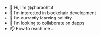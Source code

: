 - 👋 Hi, I’m @pharaohtut
- 👀 I’m interested in blockchain development
- 🌱 I’m currently learning solidity
- 💞️ I’m looking to collaborate on dapps
- 📫 How to reach me ... 

<!---
pharaohtut/pharaohtut is a ✨ special ✨ repository because its `README.md` (this file) appears on your GitHub profile.
You can click the Preview link to take a look at your changes.
--->

